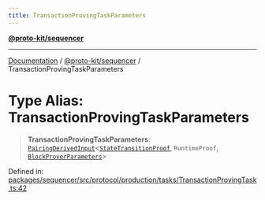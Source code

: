 ```yaml
---
title: TransactionProvingTaskParameters
---
```


[**@proto-kit/sequencer**](../README.md)

***

[Documentation](../../../README.md) / [@proto-kit/sequencer](../README.md) / TransactionProvingTaskParameters

# Type Alias: TransactionProvingTaskParameters

> **TransactionProvingTaskParameters**: [`PairingDerivedInput`](../interfaces/PairingDerivedInput.md)\<[`StateTransitionProof`](../../protocol/type-aliases/StateTransitionProof.md), `RuntimeProof`, [`BlockProverParameters`](../interfaces/BlockProverParameters.md)\>

Defined in: [packages/sequencer/src/protocol/production/tasks/TransactionProvingTask.ts:42](https://github.com/proto-kit/framework/blob/4d6b3b6da51b3edee0fbf25ce72c1f59ec61e891/packages/sequencer/src/protocol/production/tasks/TransactionProvingTask.ts#L42)
